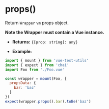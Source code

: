 # props()

Return `Wrapper` `vm` props object.

**Note the Wrapper must contain a Vue instance.**

- **Returns:** `{[prop: string]: any}`

- **Example:**

```js
import { mount } from 'vue-test-utils'
import { expect } from 'chai'
import Foo from './Foo.vue'

const wrapper = mount(Foo, {
  propsData: {
    bar: 'baz'
  }
})
expect(wrapper.props().bar).toBe('baz')
```
